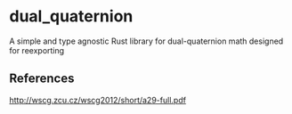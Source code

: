 # dual_quaternion
A simple and type agnostic Rust library for dual-quaternion math designed for reexporting

## References

http://wscg.zcu.cz/wscg2012/short/a29-full.pdf
